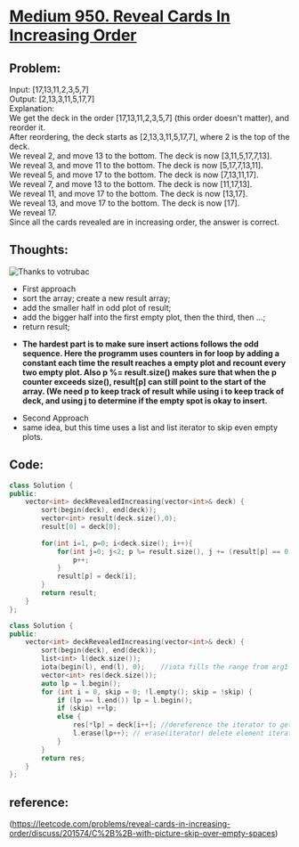# [Medium 950. Reveal Cards In Increasing Order](https://leetcode.com/problems/reveal-cards-in-increasing-order/)

## Problem:
Input: [17,13,11,2,3,5,7]  
Output: [2,13,3,11,5,17,7]  
Explanation:   
We get the deck in the order [17,13,11,2,3,5,7] (this order doesn't matter), and reorder it.  
After reordering, the deck starts as [2,13,3,11,5,17,7], where 2 is the top of the deck.  
We reveal 2, and move 13 to the bottom.  The deck is now [3,11,5,17,7,13].    
We reveal 3, and move 11 to the bottom.  The deck is now [5,17,7,13,11].  
We reveal 5, and move 17 to the bottom.  The deck is now [7,13,11,17].  
We reveal 7, and move 13 to the bottom.  The deck is now [11,17,13].  
We reveal 11, and move 17 to the bottom.  The deck is now [13,17].  
We reveal 13, and move 17 to the bottom.  The deck is now [17].  
We reveal 17.  
Since all the cards revealed are in increasing order, the answer is correct.  

## Thoughts:
  
![](https://assets.leetcode.com/users/votrubac/image_1543911256.png "Thanks to votrubac")

+ First approach
+ sort the array; create a new result array;
+ add the smaller half in odd plot of result;
+ add the bigger half into the first empty plot, then the third, then ...;
+ return result;
- **The hardest part is to make sure insert actions follows the odd sequence. Here the programm uses counters in for loop by adding a constant each time the result reaches a empty plot and recount every two empty plot. Also p %= result.size() makes sure that when the p counter exceeds size(), result[p] can still point to the start of the array. (We need p to keep track of result while using i to keep track of deck, and using j to determine if the empty spot is okay to insert.**

* Second Approach
* same idea, but this time uses a list and list iterator to skip even empty plots.


## Code:
```c++
class Solution {
public:
    vector<int> deckRevealedIncreasing(vector<int>& deck) {
        sort(begin(deck), end(deck));
        vector<int> result(deck.size(),0);
        result[0] = deck[0];
        
        for(int i=1, p=0; i<deck.size(); i++){
            for(int j=0; j<2; p %= result.size(), j += (result[p] == 0 ? 1 : 0)){
                p++;
            }
            result[p] = deck[i];
        }
        return result;
    }
};
```
```c++
class Solution {
public:
    vector<int> deckRevealedIncreasing(vector<int>& deck) {
        sort(begin(deck), end(deck));
        list<int> l(deck.size());
        iota(begin(l), end(l), 0);    //iota fills the range from arg1 to arg2 starting at arg3 l = {0,1,2,3...}
        vector<int> res(deck.size());
        auto lp = l.begin();
        for (int i = 0, skip = 0; !l.empty(); skip = !skip) {
            if (lp == l.end()) lp = l.begin();
            if (skip) ++lp;
            else {
                res[*lp] = deck[i++]; //dereference the iterator to get the value it points to
                l.erase(lp++); // erase(iterator) delete element iterator points to
            }
        }
        return res;
    }
};
```
## reference:
(https://leetcode.com/problems/reveal-cards-in-increasing-order/discuss/201574/C%2B%2B-with-picture-skip-over-empty-spaces)
